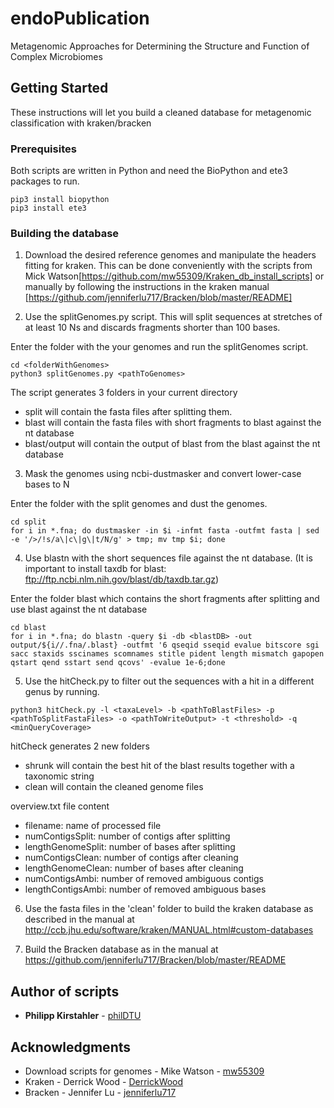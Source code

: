 # endoPublication

Metagenomic Approaches for Determining the Structure and Function of Complex Microbiomes

## Getting Started

These instructions will let you build a cleaned database for metagenomic classification with kraken/bracken

### Prerequisites

Both scripts are written in Python and need the BioPython and ete3 packages to run.

```
pip3 install biopython
pip3 install ete3
```

### Building the database

1. Download the desired reference genomes and manipulate the headers fitting for kraken. This can be done conveniently with the scripts from Mick Watson[https://github.com/mw55309/Kraken_db_install_scripts] or manually by following the instructions in the kraken manual [https://github.com/jenniferlu717/Bracken/blob/master/README]


2. Use the splitGenomes.py script. This will split sequences at stretches of at least 10 Ns and discards fragments shorter than 100 bases.
  
  Enter the folder with the your genomes and run the splitGenomes script.
  ```
  cd <folderWithGenomes>
  python3 splitGenomes.py <pathToGenomes>
  ```

  The script generates 3 folders in your current directory
  - split will contain the fasta files after splitting them.
  - blast will contain the fasta files with short fragments to blast against the nt database
  - blast/output will contain the output of blast from the blast against the nt database
 
 
3. Mask the genomes using ncbi-dustmasker and convert lower-case bases to N

  Enter the folder with the split genomes and dust the genomes.
  ```
  cd split
  for i in *.fna; do dustmasker -in $i -infmt fasta -outfmt fasta | sed -e '/>/!s/a\|c\|g\|t/N/g' > tmp; mv tmp $i; done
  ```


4. Use blastn with the short sequences file against the nt database. (It is important to install taxdb for blast: ftp://ftp.ncbi.nlm.nih.gov/blast/db/taxdb.tar.gz)

  Enter the folder blast which contains the short fragments after splitting and use blast against the nt database
  ```
  cd blast
  for i in *.fna; do blastn -query $i -db <blastDB> -out output/${i//.fna/.blast} -outfmt '6 qseqid sseqid evalue bitscore sgi sacc staxids sscinames scomnames stitle pident length mismatch gapopen qstart qend sstart send qcovs' -evalue 1e-6;done
  ```

5. Use the hitCheck.py to filter out the sequences with a hit in a different genus by running.

  ```
  python3 hitCheck.py -l <taxaLevel> -b <pathToBlastFiles> -p <pathToSplitFastaFiles> -o <pathToWriteOutput> -t <threshold> -q <minQueryCoverage>
  ```

  hitCheck generates 2 new folders
   - shrunk will contain the best hit of the blast results together with a taxonomic string
   - clean will contain the cleaned genome files

  overview.txt file content
   - filename: name of processed file
   - numContigsSplit: number of contigs after splitting
   - lengthGenomeSplit: number of bases after splitting
   - numContigsClean: number of contigs after cleaning
   - lengthGenomeClean: number of bases after cleaning
   - numContigsAmbi: number of removed ambiguous contigs
   - lengthContigsAmbi: number of removed ambiguous bases


6. Use the fasta files in the 'clean' folder to build the kraken database as described in the manual at http://ccb.jhu.edu/software/kraken/MANUAL.html#custom-databases

7. Build the Bracken database as in the manual at https://github.com/jenniferlu717/Bracken/blob/master/README

## Author of scripts

* **Philipp Kirstahler** - [philDTU](https://github.com/philDTU)


## Acknowledgments

* Download scripts for genomes - Mike Watson - [mw55309](https://github.com/mw55309)
* Kraken - Derrick Wood - [DerrickWood](https://github.com/DerrickWood)
* Bracken - Jennifer Lu - [jenniferlu717](https://github.com/jenniferlu717)
